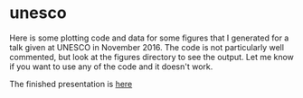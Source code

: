 # unesco
 Here is some plotting code and data for some figures that I generated for a talk given at UNESCO in November 2016. The code is not particularly well commented, but look at the figures directory to see the output. Let me know if you want to use any of the code and it doesn't work. 

The finished presentation is [here](https://goo.gl/8uf8Ci)
